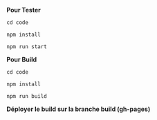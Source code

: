 **Pour Tester**

```
cd code
```
```
npm install
```
```
npm run start
```

**Pour Build**
```
cd code
```
```
npm install
```
```
npm run build
```

**Déployer le build sur la branche build (gh-pages)**
